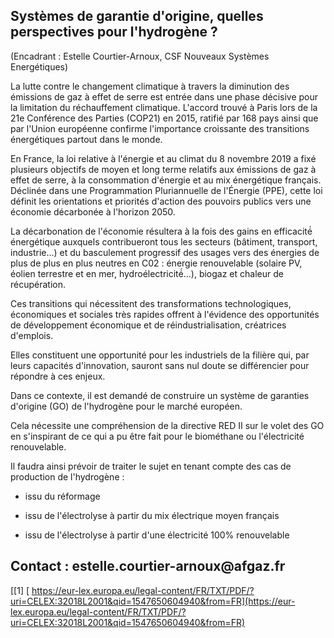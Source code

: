 ## Systèmes de garantie d\'origine, quelles perspectives pour l'hydrogène ? 

(Encadrant : Estelle Courtier-Arnoux, CSF Nouveaux Systèmes
Energétiques)

La lutte contre le changement climatique à travers la diminution des
émissions de gaz à effet de serre est entrée dans une phase décisive
pour la limitation du réchauffement climatique. L'accord trouvé à Paris
lors de la 21e Conférence des Parties (COP21) en 2015, ratifié par 168
pays ainsi que par l'Union européenne confirme l'importance croissante
des transitions énergétiques partout dans le monde.

En France, la loi relative à l'énergie et au climat du 8 novembre 2019 a
fixé plusieurs objectifs de moyen et long terme relatifs aux émissions
de gaz à effet de serre, à la consommation d'énergie et au mix
énergétique français. Déclinée dans une Programmation Pluriannuelle de
l'Énergie (PPE), cette loi définit les orientations et priorités
d'action des pouvoirs publics vers une économie décarbonée à l'horizon
2050.

La décarbonation de l'économie résultera à la fois des gains en
efficacité́ énergétique auxquels contribueront tous les secteurs
(bâtiment, transport, industrie...) et du basculement progressif des
usages vers des énergies de plus de plus en plus neutres en C02 :
énergie renouvelable (solaire PV, éolien terrestre et en mer,
hydroélectricité́...), biogaz et chaleur de récupération.

Ces transitions qui nécessitent des transformations technologiques,
économiques et sociales très rapides offrent à l'évidence des
opportunités de développement économique et de réindustrialisation,
créatrices d'emplois.

Elles constituent une opportunité pour les industriels de la filière
qui, par leurs capacités d'innovation, sauront sans nul doute se
différencier pour répondre à ces enjeux.

Dans ce contexte, il est demandé de construire un système de garanties
d\'origine (GO) de l\'hydrogène pour le marché européen.

Cela nécessite une compréhension de la directive RED II sur le volet des
GO en s'inspirant de ce qui a pu être fait pour le biométhane ou
l'électricité renouvelable.

Il faudra ainsi prévoir de traiter le sujet en tenant compte des cas de
production de l\'hydrogène :

- issu du réformage

- issu de l\'électrolyse à partir du mix électrique moyen français

- issu de l\'électrolyse à partir d\'une électricité 100% renouvelable

## Contact : estelle.courtier-arnoux\@afgaz.fr

[\[1\] [
https://eur-lex.europa.eu/legal-content/FR/TXT/PDF/?uri=CELEX:32018L2001&qid=1547650604940&from=FR](https://eur-lex.europa.eu/legal-content/FR/TXT/PDF/?uri=CELEX:32018L2001&qid=1547650604940&from=FR)

